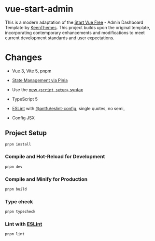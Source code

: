 # vue-start-admin

This is a modern adaptation of the [Start Vue Free](https://keenthemes.com/products/start-vue-free/) - Admin Dashboard Template by [KeenThemes](https://keenthemes.com/). This project builds upon the original template, incorporating contemporary enhancements and modifications to meet current development standards and user expectations.

# Changes

- [Vue 3](https://github.com/vuejs/core), [Vite 5](https://github.com/vitejs/vite), [pnpm](https://pnpm.io/)

- [State Management via Pinia](https://pinia.vuejs.org/)

- Use the [new `<script setup>` syntax](https://github.com/vuejs/rfcs/pull/227)

- TypeScript 5

- [ESLint](https://eslint.org/) with [@antfu/eslint-config](https://github.com/antfu/eslint-config), single quotes, no semi,

- Config JSX 

## Project Setup

```sh
pnpm install
```

### Compile and Hot-Reload for Development

```sh
pnpm dev
```

### Compile and Minify for Production

```sh
pnpm build
```

### Type check

```sh
pnpm typecheck
```

### Lint with [ESLint](https://eslint.org/)

```sh
pnpm lint
```
